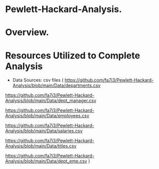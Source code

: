 # Pewlett-Hackard-Analysis.
# Overview.

# Resources Utilized to Complete Analysis
* Data Sources: csv files ( https://github.com/fa7i3/Pewlett-Hackard-Analysis/blob/main/Data/departments.csv

https://github.com/fa7i3/Pewlett-Hackard-Analysis/blob/main/Data/dept_manager.csv

https://github.com/fa7i3/Pewlett-Hackard-Analysis/blob/main/Data/employees.csv

https://github.com/fa7i3/Pewlett-Hackard-Analysis/blob/main/Data/salaries.csv

https://github.com/fa7i3/Pewlett-Hackard-Analysis/blob/main/Data/titles.csv

https://github.com/fa7i3/Pewlett-Hackard-Analysis/blob/main/Data/dept_emp.csv )

